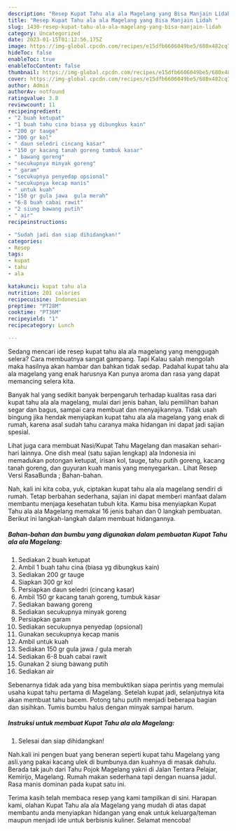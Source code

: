 ```yaml
---
description: "Resep Kupat Tahu ala ala Magelang yang Bisa Manjain Lidah "
title: "Resep Kupat Tahu ala ala Magelang yang Bisa Manjain Lidah "
slug: 1430-resep-kupat-tahu-ala-ala-magelang-yang-bisa-manjain-lidah
category: Uncategorized
date: 2023-01-15T01:12:56.175Z
image: https://img-global.cpcdn.com/recipes/e15dfb6606049be5/680x482cq70/kupat-tahu-ala-ala-magelang-foto-resep-utama.jpg
hideToc: false
enableToc: true
enableTocContent: false
thumbnail: https://img-global.cpcdn.com/recipes/e15dfb6606049be5/680x482cq70/kupat-tahu-ala-ala-magelang-foto-resep-utama.jpg
cover: https://img-global.cpcdn.com/recipes/e15dfb6606049be5/680x482cq70/kupat-tahu-ala-ala-magelang-foto-resep-utama.jpg
author: Admin
authorAv: notfound
ratingvalue: 3.8
reviewcount: 11
recipeingredient:
- "2 buah ketupat"
- "1 buah tahu cina biasa yg dibungkus kain"
- "200 gr tauge"
- "300 gr kol"
- " daun seledri cincang kasar"
- "150 gr kacang tanah goreng tumbuk kasar"
- " bawang goreng"
- "secukupnya minyak goreng"
- " garam"
- "secukupnya penyedap opsional"
- "secukupnya kecap manis"
- " untuk kuah"
- "150 gr gula jawa  gula merah"
- "6-8 buah cabai rawit"
- "2 siung bawang putih"
- " air"
recipeinstructions:

- "Sudah jadi dan siap dihidangkan!"
categories:
- Resep
tags:
- kupat
- tahu
- ala

katakunci: kupat tahu ala 
nutrition: 201 calories
recipecuisine: Indonesian
preptime: "PT28M"
cooktime: "PT36M"
recipeyield: "1"
recipecategory: Lunch

---
```



Sedang mencari ide resep kupat tahu ala ala magelang yang menggugah selera? Cara membuatnya sangat gampang. Tapi Kalau salah mengolah maka hasilnya akan hambar dan bahkan tidak sedap. Padahal kupat tahu ala ala magelang yang enak harusnya Kan punya aroma dan rasa yang dapat memancing selera kita.


Banyak hal yang sedikit banyak berpengaruh terhadap kualitas rasa dari kupat tahu ala ala magelang, mulai dari jenis bahan, lalu pemilihan bahan segar dan bagus, sampai cara membuat dan menyajikannya. Tidak usah bingung jika hendak menyiapkan kupat tahu ala ala magelang yang enak di rumah, karena asal sudah tahu caranya maka hidangan ini dapat jadi sajian spesial.

Lihat juga cara membuat Nasi/Kupat Tahu Magelang dan masakan sehari-hari lainnya. One dish meal (satu sajian lengkap) ala Indonesia ini memadukan potongan ketupat, irisan kol, tauge, tahu putih goreng, kacang tanah goreng, dan guyuran kuah manis yang menyegarkan.. Lihat Resep Versi RasaBunda ; Bahan-bahan.


Nah, kali ini kita coba, yuk, ciptakan kupat tahu ala ala magelang sendiri di rumah. Tetap berbahan sederhana, sajian ini dapat memberi manfaat dalam membantu menjaga kesehatan tubuh kita. Kamu bisa menyiapkan Kupat Tahu ala ala Magelang memakai 16 jenis bahan dan 0 langkah pembuatan. Berikut ini langkah-langkah dalam membuat hidangannya.

<!--inarticleads1-->

##### Bahan-bahan dan bumbu yang digunakan dalam pembuatan Kupat Tahu ala ala Magelang:

1. Sediakan 2 buah ketupat
1. Ambil 1 buah tahu cina (biasa yg dibungkus kain)
1. Sediakan 200 gr tauge
1. Siapkan 300 gr kol
1. Persiapkan  daun seledri (cincang kasar)
1. Ambil 150 gr kacang tanah goreng, tumbuk kasar
1. Sediakan  bawang goreng
1. Sediakan secukupnya minyak goreng
1. Persiapkan  garam
1. Sediakan secukupnya penyedap (opsional)
1. Gunakan secukupnya kecap manis
1. Ambil  untuk kuah
1. Sediakan 150 gr gula jawa / gula merah
1. Sediakan 6-8 buah cabai rawit
1. Gunakan 2 siung bawang putih
1. Sediakan  air


Sebenarnya tidak ada yang bisa membuktikan siapa perintis yang memulai usaha kupat tahu pertama di Magelang. Setelah kupat jadi, selanjutnya kita akan membuat tahu bacem. Potong tahu putih menjadi beberapa bagian dan sisihkan. Tumis bumbu halus dengan minyak sampai harum. 

<!--inarticleads2-->

##### Instruksi untuk membuat Kupat Tahu ala ala Magelang:


1. Selesai dan siap dihidangkan!

Nah.kali ini pengen buat yang beneran seperti kupat tahu Magelang yang asli.yang pakai kacang ulek di bumbunya.dan kuahnya di masak dahulu. Berada tak jauh dari Tahu Pojok Magelang yakni di Jalan Tentara Pelajar, Kemirijo, Magelang. Rumah makan sederhana tapi dengan nuansa jadul. Rasa manis dominan pada kupat satu ini. 

Terima kasih telah membaca resep yang kami tampilkan di sini. Harapan kami, olahan Kupat Tahu ala ala Magelang yang mudah di atas dapat membantu anda menyiapkan hidangan yang enak untuk keluarga/teman maupun menjadi ide untuk berbisnis kuliner. Selamat mencoba!
